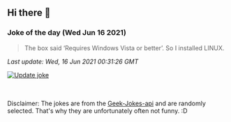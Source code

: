 ## Hi there 👋

### Joke of the day (Wed Jun 16 2021)
<!-- joke -->
>The box said ‘Requires Windows Vista or better’. So I installed LINUX.
<!-- /joke -->

*Last update: Wed, 16 Jun 2021 00:31:26 GMT*

[![Update joke](https://github.com/nclskfm/nclskfm/actions/workflows/joke.yml/badge.svg)](https://github.com/nclskfm/nclskfm/actions/workflows/joke.yml)

<br><br>
Disclaimer: The jokes are from the [Geek-Jokes-api](https://github.com/sameerkumar18/geek-joke-api) and are randomly selected. That's why they are unfortunately often not funny. :D
